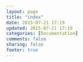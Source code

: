 ```yaml
---
layout: page
title: "index"
date: 2015-07-21 17:19
updated: 2015-07-21 17:19
categories: [Documentation]
comments: false
sharing: false
footer: true
---
```

